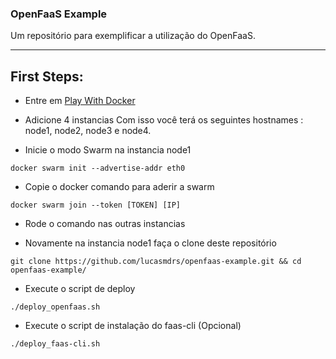 ### OpenFaaS Example

Um repositório para exemplificar a utilização do OpenFaaS.

---

## First Steps:

 - Entre em [Play With Docker](https://labs.play-with-docker.com)

 - Adicione 4 instancias
Com isso você terá os seguintes hostnames : node1, node2, node3 e node4.

 - Inicie o modo Swarm na instancia node1
```
docker swarm init --advertise-addr eth0
```

 - Copie o docker comando para aderir a swarm
```
docker swarm join --token [TOKEN] [IP]
```

 - Rode o comando nas outras instancias

 - Novamente na instancia node1 faça o clone deste repositório
```
git clone https://github.com/lucasmdrs/openfaas-example.git && cd openfaas-example/
```

 - Execute o script de deploy
```
./deploy_openfaas.sh
```

 - Execute o script de instalação do faas-cli (Opcional)
```
./deploy_faas-cli.sh

